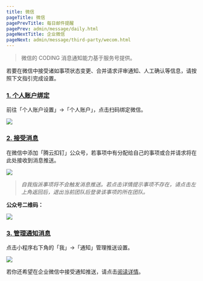 ```yaml
---
title: 微信
pageTitle: 微信
pagePrevTitle: 每日邮件提醒
pagePrev: admin/message/daily.html
pageNextTitle: 企业微信
pageNext: admin/message/third-party/wecom.html
---
```


> 微信的 CODING 消息通知能力基于服务号提供。

若要在微信中接受诸如事项状态变更、合并请求评审通知、人工确认等信息，请按照下文指引完成设置。

### [1. 个人账户绑定](#1)

前往「个人账户设置」→「个人账户」，点击扫码绑定微信。

![](https://help-assets.codehub.cn/enterprise/20210722115133.png)

### [2. 接受消息](#2)

在微信中添加「腾云扣钉」公众号，若事项中有分配给自己的事项或合并请求将在此处接收到消息推送。

![](https://help-assets.codehub.cn/enterprise/20210722115433.png)

> *自我指派事项将不会触发消息推送。若点击详情提示事项不存在，请点击左上角返回后，退出当前团队后登录该事项的所在团队。*

**公众号二维码：**

![](https://help-assets.codehub.cn/enterprise/20220704100733.png)

### [3. 管理通知消息](#3)

点击小程序右下角的「我」→「通知」管理推送设置。

![](https://help-assets.codehub.cn/enterprise/20220704100746.png)

若你还希望在企业微信中接受通知推送，请点击[阅读详情](/docs/admin/message/third-party/wecom.html)。

